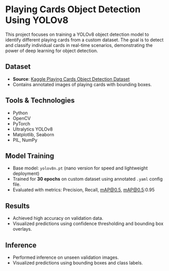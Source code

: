 # Playing Cards Object Detection Using YOLOv8

This project focuses on training a YOLOv8 object detection model to identify different playing cards from a custom dataset. The goal is to detect and classify individual cards in real-time scenarios, demonstrating the power of deep learning for object detection.

## Dataset
- **Source**: [Kaggle Playing Cards Object Detection Dataset](https://www.kaggle.com/datasets)
- Contains annotated images of playing cards with bounding boxes.

## Tools & Technologies
- Python
- OpenCV
- PyTorch
- Ultralytics YOLOv8
- Matplotlib, Seaborn
- PIL, NumPy

## Model Training
- Base model: `yolov8n.pt` (nano version for speed and lightweight deployment)
- Trained for **30 epochs** on custom dataset using annotated `.yaml` config file.
- Evaluated with metrics: Precision, Recall, mAP@0.5, mAP@0.5:0.95

## Results
- Achieved high accuracy on validation data.
- Visualized predictions using confidence thresholding and bounding box overlays.

## Inference
- Performed inference on unseen validation images.
- Visualized predictions using bounding boxes and class labels.
